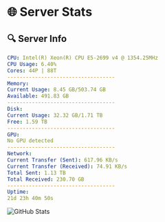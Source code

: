 # 🌐 Server Stats
## 🔍 Server Info
```yaml
CPU: Intel(R) Xeon(R) CPU E5-2699 v4 @ 1354.25MHz
CPU Usage: 6.40%
Cores: 44P | 88T
-----------------------------------
Memory:
Current Usage: 8.45 GB/503.74 GB
Available: 491.83 GB
-----------------------------------
Disk:
Current Usage: 32.32 GB/1.71 TB
Free: 1.59 TB
-----------------------------------
GPU:
No GPU detected
-----------------------------------
Network:
Current Transfer (Sent): 617.96 KB/s
Current Transfer (Received): 74.91 KB/s
Total Sent: 1.13 TB
Total Received: 230.70 GB
-----------------------------------
Uptime:
21d 23h 40m 50s
```
![GitHub Stats](https://img.shields.io/badge/Updated-2025-05-11_16:49:38-blue)